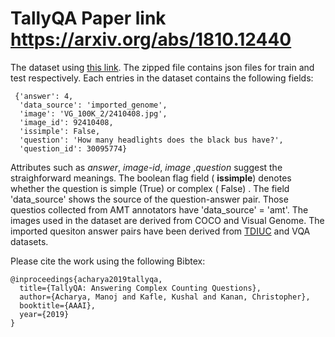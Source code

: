 # TallyQA Paper link https://arxiv.org/abs/1810.12440

The dataset using [this link](https://github.com/manoja328/tallyqa/blob/master/tallyqa.zip?raw=true). The zipped file contains json files for train and test respectively. Each entries in the dataset contains the following fields:
```
 {'answer': 4,
  'data_source': 'imported_genome',
  'image': 'VG_100K_2/2410408.jpg',
  'image_id': 92410408,
  'issimple': False,
  'question': 'How many headlights does the black bus have?',
  'question_id': 30095774}
```

Attributes such as *answer*, *image-id*, *image* ,*question* suggest the straighforward meanings. The boolean flag field ( **issimple**) denotes whether the question is simple (True)  or complex ( False) . The field 'data_source' shows the source of the question-answer pair. Those questios collected from AMT annotators have 'data_source' = 'amt'. The images used in the dataset are derived from COCO and Visual Genome. The imported quesiton answer pairs have been derived from [TDIUC](https://kushalkafle.com/projects/tdiuc.html) and VQA datasets.

Please cite the work using the following Bibtex:
```
@inproceedings{acharya2019tallyqa,
  title={TallyQA: Answering Complex Counting Questions},
  author={Acharya, Manoj and Kafle, Kushal and Kanan, Christopher},
  booktitle={AAAI},
  year={2019}
}

```

